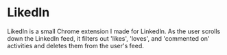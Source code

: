 # LikedIn

LikedIn is a small Chrome extension I made for LinkedIn. As the user scrolls down the LinkedIn feed, it filters out 'likes', 'loves', and 'commented on' activities and deletes them from the user's feed.